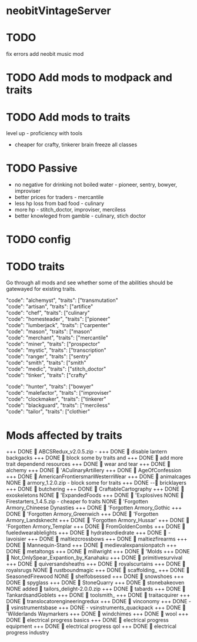 # neobitVintageServer
# TODO
fix errors
add neobit music mod

# TODO Add mods to modpack and traits
# TODO Add mods to traits
level up - proficiency with tools 
 - cheaper for crafty, tinkerer
brain freeze
all classes

# TODO Passive
- no negative for drinking not boiled water - pioneer, sentry, bowyer, improviser
- better prices for traders - mercantile
- less hp loss from bad food - culinary
- more hp - stitch_doctor, improviser, merciless
- better knowleged from gamble - culinary, stich doctor


# TODO config

# TODO traits
Go through all mods and see whether some of the abilities should be gatewayed for existing traits.

"code": "alchemyst",   "traits": ["transmutation"    
"code": "artisan",     "traits": ["artifice"         
"code": "chef",        "traits": ["culinary"         
"code": "homesteader", "traits": ["pioneer"          
"code": "lumberjack",  "traits": ["carpenter"        
"code": "mason",       "traits": ["mason"            
"code": "merchant",    "traits": ["mercantile"       
"code": "miner",       "traits": ["prospector"       
"code": "mystic",      "traits": ["transcription"    
"code": "ranger",      "traits": ["sentry"           
"code": "smith",       "traits": ["smith"            
"code": "medic",       "traits": ["stitch_doctor"    
"code": "tinker",      "traits": ["crafty"           

"code": "hunter",      "traits": ["bowyer"           
"code": "malefactor",  "traits": ["improviser"       
"code": "clockmaker",  "traits": ["tinkerer"         
"code": "blackguard",  "traits": ["merciless"        
"code": "tailor",      "traits": ["clothier"         

# Mods affected by traits
+++ DONE  ABCSRedux_v2.0.5.zip - 
+++ DONE  disable lantern backgacks
+++ DONE  block some by traits and 
+++ DONE  add more trait dependend resources
+++ DONE  wear and tear
+++ DONE  alchemy
+++ DONE  'ACulinaryArtillery
+++ DONE  AgeOfConfession
+++ DONE  AmericanFrontiersmanWesternWear
+++ DONE  animalcages
NONE  armory_1.2.0.zip - block some for traits
+++ DONE -- bricklayers
+++ DONE  butchering
+++ DONE  CraftableCartography
+++ DONE  exoskeletons
NONE  'ExpandedFoods
+++ DONE  'Explosives
NONE  Firestarters_1.4.5.zip - cheaper fo traits
NONE  'Forgotten Armory_Chineese Dynasties
+++ DONE  'Forgotten Armory_Gothic
+++ DONE  'Forgotten Armory_Greenwich
+++ DONE  'Forgotten Armory_Landsknecht
+++ DONE  'Forgotten Armory_Hussar'
+++ DONE  'Forgotten Armory_Templar
+++ DONE  FromGoldenCombs
+++ DONE  fueledwearablelights
+++ DONE  hydrateordiedrate
+++ DONE  - lavoisier
+++ DONE  maltiezcrossbows
+++ DONE  maltiezfirearms
+++ DONE  Mannequin-Stand
+++ DONE  medievalexpansionpatch
+++ DONE  metaltongs
+++ DONE  millwright
+++ DONE  'Molds
+++ DONE  Not_OnlySpear_Expantion_by_Kanahaku
+++ DONE  primitivesurvival
+++ DONE  quiversandsheaths
+++ DONE  royalscurtains
+++ DONE  royalsrugs
NONE  rustboundmagic
+++ DONE  scaffolding_
+++ DONE  SeasonedFirewood
NONE  shelfobsessed
+++ DONE  snowshoes
+++ DONE  spyglass
+++ DONE  StoneQuarry
+++ DONE  stonebakeoven
NONE added  tailors_delight-2.0.0.zip
+++ DONE  tabards
+++ DONE  TankardsandGoblets
+++ DONE  toolsmith_
+++ DONE  traitacquirer
+++ DONE  translocatorengineeringredux
+++ DONE  vinconomy
+++ DONE -  vsinstrumentsbase
+++ DONE - vsinstruments_quackpack
+++ DONE  'Wilderlands Waymarkers
+++ DONE  windchimes
+++ DONE  wool
+++ DONE  electrical progress basics
+++ DONE  electrical progress equipment
+++ DONE  electrical progress qol
+++ DONE  electrical progress industry



